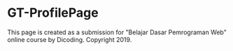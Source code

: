 # GT-ProfilePage
This page is created as a submission for "Belajar Dasar Pemrograman Web" online course by Dicoding.
Copyright 2019.
